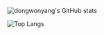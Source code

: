 <!--
**dongwonyang/dongwonyang** is a ✨ _special_ ✨ repository because its `README.md` (this file) appears on your GitHub profile.

Here are some ideas to get you started:

- 🔭 I’m currently working on ...
- 🌱 I’m currently learning ...
- 👯 I’m looking to collaborate on ...
- 🤔 I’m looking for help with ...
- 💬 Ask me about ...
- 📫 How to reach me: ...
- 😄 Pronouns: ...
- ⚡ Fun fact: ...
-->

![dongwonyang's GitHub stats](https://github-readme-stats.vercel.app/api?username=dongwonyang&show_icons=true&theme=radical)

![Top Langs](https://github-readme-stats.vercel.app/api/top-langs/?username=dongwonyang&layout=compact)
